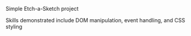 Simple Etch-a-Sketch project

Skills demonstrated include DOM manipulation, event handling, and CSS styling